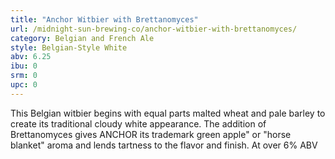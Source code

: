 ```yaml
---
title: "Anchor Witbier with Brettanomyces"
url: /midnight-sun-brewing-co/anchor-witbier-with-brettanomyces/
category: Belgian and French Ale
style: Belgian-Style White
abv: 6.25
ibu: 0
srm: 0
upc: 0
---
```

This Belgian witbier begins with equal parts malted wheat and pale barley to create its traditional cloudy white appearance. The addition of Brettanomyces gives ANCHOR its trademark green apple" or "horse blanket" aroma and lends tartness to the flavor and finish. At over 6% ABV

